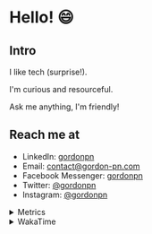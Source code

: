 # Hello! 😄

## Intro

I like tech (surprise!).

I'm curious and resourceful.

Ask me anything, I'm friendly!

## Reach me at

- LinkedIn: [gordonpn](https://www.linkedin.com/in/gordonpn/)
- Email: [contact@gordon-pn.com](mailto:contact@gordon-pn.com)
- Facebook Messenger: [gordonpn](https://www.messenger.com/t/Gordonpn)
- Twitter: [@gordonpn](https://twitter.com/Gordonpn)
- Instagram: [@gordonpn](https://www.instagram.com/gordonpn/)

<details>
  <summary>Metrics</summary>

  <img align="center" src="https://github.com/gordonpn/gordonpn/blob/master/github-metrics.svg" alt="GitHub Metrics">

</details>

<details>
  <summary>WakaTime</summary>

  <!--START_SECTION:waka-->
**I'm an Early 🐤** 

```text
🌞 Morning                2662 commits        ████░░░░░░░░░░░░░░░░░░░░░   17.88 % 
🌆 Daytime                5894 commits        ██████████░░░░░░░░░░░░░░░   39.60 % 
🌃 Evening                6137 commits        ██████████░░░░░░░░░░░░░░░   41.23 % 
🌙 Night                  192 commits         ░░░░░░░░░░░░░░░░░░░░░░░░░   01.29 % 
```
📅 **I'm Most Productive on Sunday** 

```text
Monday                   2172 commits        ████░░░░░░░░░░░░░░░░░░░░░   14.59 % 
Tuesday                  2154 commits        ████░░░░░░░░░░░░░░░░░░░░░   14.47 % 
Wednesday                2315 commits        ████░░░░░░░░░░░░░░░░░░░░░   15.55 % 
Thursday                 2248 commits        ████░░░░░░░░░░░░░░░░░░░░░   15.10 % 
Friday                   1421 commits        ██░░░░░░░░░░░░░░░░░░░░░░░   09.55 % 
Saturday                 1906 commits        ███░░░░░░░░░░░░░░░░░░░░░░   12.80 % 
Sunday                   2669 commits        ████░░░░░░░░░░░░░░░░░░░░░   17.93 % 
```


📊 **This Week I Spent My Time On** 

```text
💬 Programming Languages: 
Java                     19 hrs 52 mins      ████████████████████░░░░░   80.88 % 
Markdown                 1 hr 6 mins         █░░░░░░░░░░░░░░░░░░░░░░░░   04.50 % 
TypeScript               1 hr 5 mins         █░░░░░░░░░░░░░░░░░░░░░░░░   04.47 % 
ERB                      36 mins             █░░░░░░░░░░░░░░░░░░░░░░░░   02.45 % 
XML                      24 mins             ░░░░░░░░░░░░░░░░░░░░░░░░░   01.67 % 

🔥 Editors: 
IntelliJ                 24 hrs 2 mins       ████████████████████████░   97.84 % 
VS Code                  31 mins             █░░░░░░░░░░░░░░░░░░░░░░░░   02.16 % 
```


 Last Updated on 26/05/2023 10:23:17 UTC
<!--END_SECTION:waka-->
</details>
